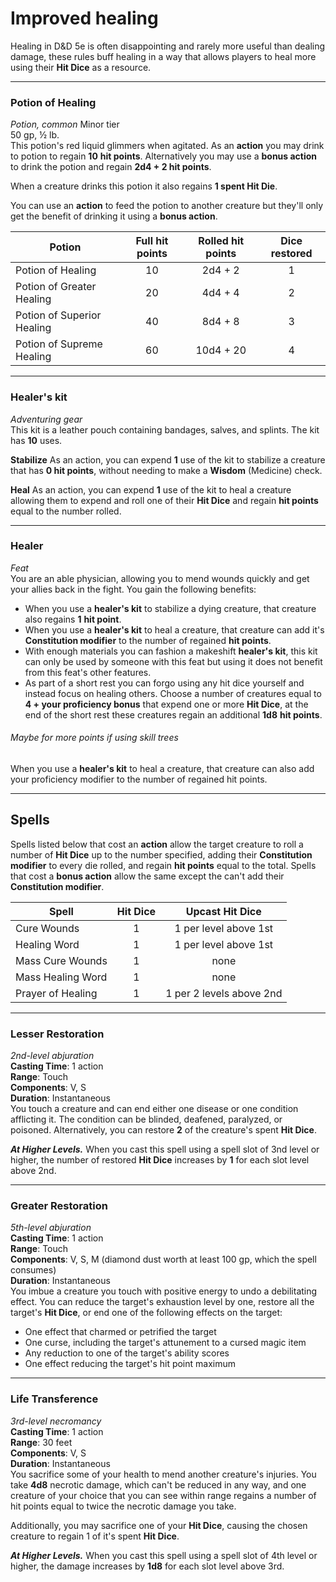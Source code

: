 # Improved healing
Healing in D&D 5e is often disappointing and rarely more useful than dealing damage, these rules buff healing in a way that allows players to heal more using their **Hit Dice** as a resource.
***
### Potion of Healing
*Potion, common* Minor tier  
50 gp, ½ lb.  
This potion's red liquid glimmers when agitated. As an **action** you may drink to potion to regain **10** **hit points**. Alternatively you may use a **bonus action** to drink the potion and regain **2d4 + 2 hit points**.

When a creature drinks this potion it also regains **1 spent Hit Die**.

You can use an **action** to feed the potion to another creature but they'll only get the benefit of drinking it using a **bonus action**.

| Potion | Full hit points | Rolled hit points | Dice restored |
| ---- | :--: | :--: | :--: |
| Potion of Healing | 10 | 2d4 + 2 | 1 |
| Potion of Greater Healing | 20 | 4d4 + 4 | 2 |
| Potion of Superior Healing | 40 | 8d4 + 8 | 3 |
| Potion of Supreme Healing | 60 | 10d4 + 20 | 4 |
***
### Healer's kit
_Adventuring gear_  
This kit is a leather pouch containing bandages, salves, and splints. The kit has **10** uses.

**Stabilize** As an action, you can expend **1** use of the kit to stabilize a creature that has **0 hit points**, without needing to make a **Wisdom** (Medicine) check.

**Heal** As an action, you can expend **1** use of the kit to heal a creature allowing them to expend and roll one of their **Hit Dice** and regain **hit points** equal to the number rolled.
***
### Healer
_Feat_  
You are an able physician, allowing you to mend wounds quickly and get your allies back in the fight. You gain the following benefits:
- When you use a **healer's kit** to stabilize a dying creature, that creature also regains **1** **hit point**.
- When you use a **healer's kit** to heal a creature, that creature can add it's **Constitution modifier** to the number of regained **hit points**.
- With enough materials you can fashion a makeshift **healer's kit**, this kit can only be used by someone with this feat but using it does not benefit from this feat's other features.
- As part of a short rest you can forgo using any hit dice yourself and instead focus on healing others. Choose a number of creatures equal to **4 + your proficiency bonus** that expend one or more **Hit Dice**, at the end of the short rest these creatures regain an additional **1d8** **hit points**.
###### _Maybe for more points if using skill trees_ 
When you use a **healer's kit** to heal a creature, that creature can also add your proficiency modifier to the number of regained hit points.
***
## Spells
Spells listed below that cost an **action** allow the target creature to roll a number of **Hit Dice** up to the number specified, adding their **Constitution modifier** to every die rolled, and regain **hit points** equal to the total. Spells that cost a **bonus action** allow the same except the can't add their **Constitution modifier**.

| Spell | Hit Dice | Upcast Hit Dice |
| ---- | :--: | :--: |
| Cure Wounds | 1 | 1 per level above 1st |
| Healing Word | 1 | 1 per level above 1st |
| Mass Cure Wounds | 1 | none |
| Mass Healing Word | 1 | none |
| Prayer of Healing | 1 | 1 per 2 levels above 2nd |
***
### Lesser Restoration
_2nd-level abjuration_  
**Casting Time**: 1 action  
**Range**: Touch  
**Components**: V, S  
**Duration**: Instantaneous  
You touch a creature and can end either one disease or one condition afflicting it. The condition can be blinded, deafened, paralyzed, or poisoned. Alternatively, you can restore **2** of the creature's spent **Hit Dice**.

***At Higher Levels.*** When you cast this spell using a spell slot of 3nd level or higher, the number of restored **Hit Dice** increases by **1** for each slot level above 2nd.
***
### Greater Restoration
_5th-level abjuration_  
**Casting Time**: 1 action  
**Range**: Touch  
**Components**: V, S, M (diamond dust worth at least 100 gp, which the spell consumes)  
**Duration**: Instantaneous  
You imbue a creature you touch with positive energy to undo a debilitating effect. You can reduce the target's exhaustion level by one, restore all the target's **Hit Dice**, or end one of the following effects on the target:
- One effect that charmed or petrified the target
- One curse, including the target's attunement to a cursed magic item
- Any reduction to one of the target's ability scores
- One effect reducing the target's hit point maximum
***
### Life Transference
*3rd-level necromancy*  
**Casting Time**: 1 action  
**Range**: 30 feet  
**Components**: V, S  
**Duration**: Instantaneous  
You sacrifice some of your health to mend another creature's injuries. You take **4d8** necrotic damage, which can't be reduced in any way, and one creature of your choice that you can see within range regains a number of hit points equal to twice the necrotic damage you take.

Additionally, you may sacrifice one of your **Hit Dice**, causing the chosen creature to regain 1 of it's spent **Hit Dice**.

***At Higher Levels.*** When you cast this spell using a spell slot of 4th level or higher, the damage increases by **1d8** for each slot level above 3rd.
